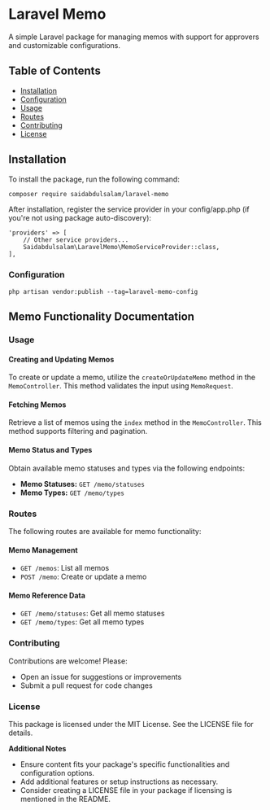 # Laravel Memo

A simple Laravel package for managing memos with support for approvers and customizable configurations.

## Table of Contents

- [Installation](#installation)
- [Configuration](#configuration)
- [Usage](#usage)
- [Routes](#routes)
- [Contributing](#contributing)
- [License](#license)

## Installation

To install the package, run the following command:

```bash
composer require saidabdulsalam/laravel-memo
```
After installation, register the service provider in your config/app.php (if you're not using package auto-discovery):

```
'providers' => [
    // Other service providers...
    Saidabdulsalam\LaravelMemo\MemoServiceProvider::class,
],
```

### Configuration
```php artisan vendor:publish --tag=laravel-memo-config```


## Memo Functionality Documentation

### Usage

#### Creating and Updating Memos
To create or update a memo, utilize the `createOrUpdateMemo` method in the `MemoController`. This method validates the input using `MemoRequest`.

#### Fetching Memos
Retrieve a list of memos using the `index` method in the `MemoController`. This method supports filtering and pagination.

#### Memo Status and Types
Obtain available memo statuses and types via the following endpoints:

* **Memo Statuses:** `GET /memo/statuses`
* **Memo Types:** `GET /memo/types`

### Routes

The following routes are available for memo functionality:

#### Memo Management
* `GET /memos`: List all memos
* `POST /memo`: Create or update a memo

#### Memo Reference Data
* `GET /memo/statuses`: Get all memo statuses
* `GET /memo/types`: Get all memo types

### Contributing

Contributions are welcome! Please:

* Open an issue for suggestions or improvements
* Submit a pull request for code changes

### License

This package is licensed under the MIT License. See the LICENSE file for details.

**Additional Notes**

* Ensure content fits your package's specific functionalities and configuration options.
* Add additional features or setup instructions as necessary.
* Consider creating a LICENSE file in your package if licensing is mentioned in the README.